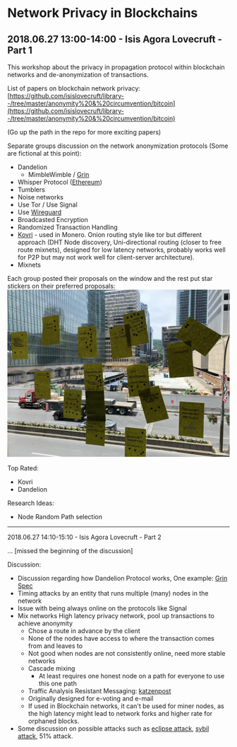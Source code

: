 # Network Privacy in Blockchains


2018.06.27 13:00-14:00 - Isis Agora Lovecruft - Part 1
---

This workshop about the privacy in propagation protocol within blockchain networks and
de-anonymization of transactions.

List of papers on blockchain network privacy: [https://github.com/isislovecruft/library--/tree/master/anonymity%20&%20circumvention/bitcoin](https://github.com/isislovecruft/library--/tree/master/anonymity%20&%20circumvention/bitcoin)

(Go up the path in the repo for more exciting papers)


Separate groups discussion on the network anonymization protocols (Some are fictional at this point):

- Dandelion
    - MimbleWimble / [Grin](https://github.com/mimblewimble/grin)
- Whisper Protocol ([Ethereum](https://github.com/ethereum/wiki/wiki/Whisper))
- Tumblers
- Noise networks
- Use Tor / Use Signal
- Use [Wireguard](https://www.wireguard.com/)
- Broadcasted Encryption
- Randomized Transaction Handling
- [Kovri](https://github.com/monero-project/kovri) - used in Monero. Onion routing style like tor but different approach (DHT Node discovery, Uni-directional routing (closer to free route mixnets), designed for low latency networks, probably works well for P2P but may not work well for client-server architecture).
- Mixnets

Each group posted their proposals on the window and the rest put star stickers on their preferred proposals:
![Proposals Scored by stars with a view of Montreal under construction](/img/network-privacy-in-blockchains.JPG)

Top Rated:
- Kovri
- Dandelion


Research Ideas:
- Node Random Path selection

---

2018.06.27 14:10-15:10 - Isis Agora Lovecruft - Part 2


... [missed the beginning of the discussion]

Discussion:
- Discussion regarding how Dandelion Protocol works, One example: [Grin Spec](https://github.com/mimblewimble/grin/blob/master/doc/dandelion/dandelion.md)
- Timing attacks by an entity that runs multiple (many) nodes in the network
- Issue with being always online on the protocols like Signal
- Mix networks High latency privacy network, pool up transactions to achieve anonymity
  - Chose a route in advance by the client
  - None of the nodes have access to where the transaction comes from and leaves to
  - Not good when nodes are not consistently online, need more stable networks
  - Cascade mixing
    - At least requires one honest node on a path for everyone to use this one path
  - Traffic Analysis Resistant Messaging: [katzenpost](https://github.com/katzenpost)
  - Originally designed for e-voting and e-mail
  - If used in Blockchain networks, it can't be used for miner nodes, as the high latency might lead to network forks and higher rate for orphaned blocks.
- Some discussion on possible attacks such as [eclipse attack](https://www.usenix.org/node/190891), [sybil attack](https://en.wikipedia.org/wiki/Sybil_attack), 51% attack.
